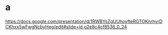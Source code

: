 # a
https://docs.google.com/presentation/d/1RWBYsZgUUhoyfteRGTOKnrhyrDCKhxx5wFwgNcbyHeg/edit#slide=id.g2e8c4cf8536_0_24
